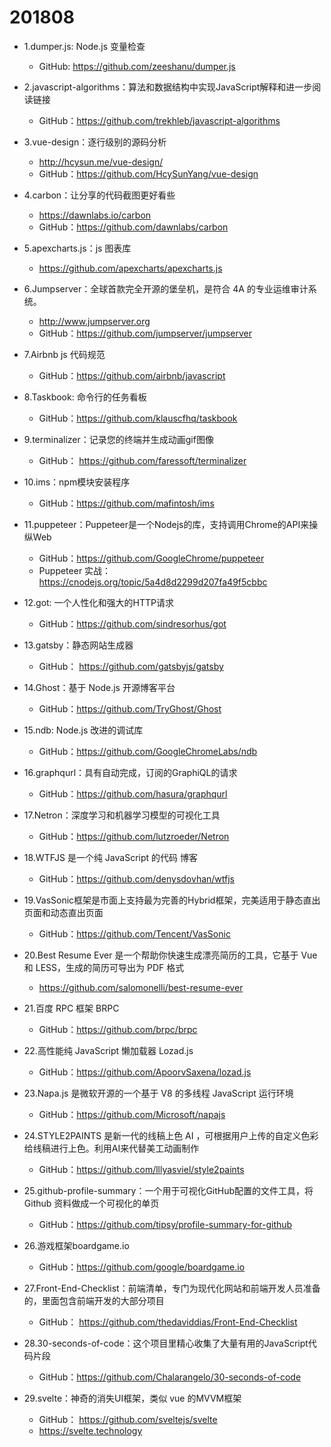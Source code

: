 # 201808

- 1.dumper.js: Node.js 变量检查
  - GitHub: https://github.com/zeeshanu/dumper.js
  
- 2.javascript-algorithms：算法和数据结构中实现JavaScript解释和进一步阅读链接
  - GitHub：https://github.com/trekhleb/javascript-algorithms
  
- 3.vue-design：逐行级别的源码分析 
  - http://hcysun.me/vue-design/
  - GitHub：https://github.com/HcySunYang/vue-design
  
- 4.carbon：让分享的代码截图更好看些
  - https://dawnlabs.io/carbon
  - GitHub：https://github.com/dawnlabs/carbon
  
- 5.apexcharts.js：js 图表库
  - https://github.com/apexcharts/apexcharts.js
  
- 6.Jumpserver：全球首款完全开源的堡垒机，是符合 4A 的专业运维审计系统。 
  - http://www.jumpserver.org
  - GitHub：https://github.com/jumpserver/jumpserver

- 7.Airbnb js 代码规范
  - GitHub：https://github.com/airbnb/javascript

- 8.Taskbook: 命令行的任务看板
  - GitHub：https://github.com/klauscfhq/taskbook
  
- 9.terminalizer：记录您的终端并生成动画gif图像
  - GitHub： https://github.com/faressoft/terminalizer

- 10.ims：npm模块安装程序
  - GitHub：https://github.com/mafintosh/ims

- 11.puppeteer：Puppeteer是一个Nodejs的库，支持调用Chrome的API来操纵Web
  - GitHub：https://github.com/GoogleChrome/puppeteer
  - Puppeteer 实战：https://cnodejs.org/topic/5a4d8d2299d207fa49f5cbbc

- 12.got: 一个人性化和强大的HTTP请求
  - GitHub：https://github.com/sindresorhus/got

- 13.gatsby：静态网站生成器
  - GitHub： https://github.com/gatsbyjs/gatsby
  
- 14.Ghost：基于 Node.js 开源博客平台
  - GitHub：https://github.com/TryGhost/Ghost

- 15.ndb: Node.js 改进的调试库
  - GitHub：https://github.com/GoogleChromeLabs/ndb

- 16.graphqurl：具有自动完成，订阅的GraphiQL的请求
  - GitHub：https://github.com/hasura/graphqurl

- 17.Netron：深度学习和机器学习模型的可视化工具
  - GitHub：https://github.com/lutzroeder/Netron

- 18.WTFJS 是一个纯 JavaScript 的代码 博客
  - GitHub：https://github.com/denysdovhan/wtfjs

- 19.VasSonic框架是市面上支持最为完善的Hybrid框架，完美适用于静态直出页面和动态直出页面
  - GitHub：https://github.com/Tencent/VasSonic

- 20.Best Resume Ever 是一个帮助你快速生成漂亮简历的工具，它基于 Vue 和 LESS，生成的简历可导出为 PDF 格式
  - https://github.com/salomonelli/best-resume-ever

- 21.百度 RPC 框架 BRPC
  - GitHub：https://github.com/brpc/brpc

- 22.高性能纯 JavaScript 懒加载器 Lozad.js
  - GitHub：https://github.com/ApoorvSaxena/lozad.js

- 23.Napa.js 是微软开源的一个基于 V8 的多线程 JavaScript 运行环境
  - GitHub：https://github.com/Microsoft/napajs

- 24.STYLE2PAINTS 是新一代的线稿上色 AI ，可根据用户上传的自定义色彩给线稿进行上色。利用AI来代替美工动画制作
  - GitHub：https://github.com/lllyasviel/style2paints

- 25.github-profile-summary：一个用于可视化GitHub配置的文件工具，将 Github 资料做成一个可视化的单页
  - GitHub：https://github.com/tipsy/profile-summary-for-github

- 26.游戏框架boardgame.io
  - GitHub：https://github.com/google/boardgame.io

- 27.Front-End-Checklist：前端清单，专门为现代化网站和前端开发人员准备的，里面包含前端开发的大部分项目
  - GitHub： https://github.com/thedaviddias/Front-End-Checklist

- 28.30-seconds-of-code：这个项目里精心收集了大量有用的JavaScript代码片段
  - GitHub：https://github.com/Chalarangelo/30-seconds-of-code

- 29.svelte：神奇的消失UI框架，类似 vue 的MVVM框架
  - GitHub： https://github.com/sveltejs/svelte
  - https://svelte.technology































